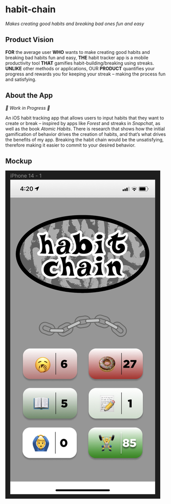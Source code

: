 # habit-chain
<i>Makes creating good habits and breaking bad ones fun and easy</i>

## Product Vision
<p>
<b>FOR</b> the average user <b>WHO</b> wants to make creating good habits and breaking bad habits fun and easy, <b>THE</b> habit tracker app is a mobile productivity tool <b>THAT</b> gamifies habit-building/breaking using streaks. <b>UNLIKE</b> other methods or applications, OUR <b>PRODUCT</b> quantifies your progress and rewards you for keeping your streak – making the process fun and satisfying.
</p>

## About the App
<i>🔨 Work in Progress 🔨</i>
<p>
  An iOS habit tracking app that allows users to input habits that they want to create or break – inspired by apps like <i>Forest</i> and streaks in <i>Snapchat</i>, as well as the book <i>Atomic Habits</i>. 
  There is research that shows how the initial gamification of behavior drives the creation of habits, and that’s what drives the benefits of my app. Breaking the habit chain would be the unsatisfying, therefore making it easier to commit to your desired behavior.
</p>

## Mockup
<img src="mockups/habit-chain-original-mockup.png" height=50%>
